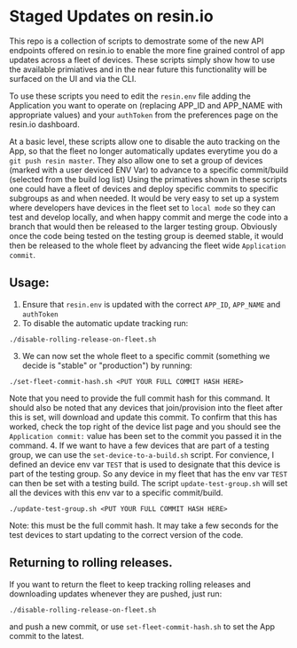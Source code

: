 # Staged Updates on resin.io

This repo is a collection of scripts to demostrate some of the new API endpoints offered on resin.io to enable the more fine grained control of app updates across a fleet of devices.
These scripts simply show how to use the available primiatives and in the near future this functionality will be surfaced on the UI and via the CLI.

To use these scripts you need to edit the `resin.env` file adding the Application you want to operate on (replacing APP_ID and APP_NAME with appropriate values) and your `authToken` from the preferences page on the resin.io dashboard.

At a basic level, these scripts allow one to disable the auto tracking on the App, so that the fleet no longer automatically updates everytime you do a `git push resin master`. They also allow one to set a group of devices (marked with a user deviced ENV Var) to advance to a specific commit/build (selected from the build log list)
Using the primatives shown in these scripts one could have a fleet of devices and deploy specific commits to specific subgroups as and when needed. It would be very easy to set up a system where developers have devices in the fleet set to `local mode` so they can test and develop locally, and when happy commit and merge the code into a branch that would then be released to the larger testing group. Obviously once the code being tested on the testing group is deemed stable, it would then be released to the whole fleet by advancing the fleet wide `Application commit`.

## Usage:

1. Ensure that `resin.env` is updated with the correct `APP_ID`, `APP_NAME` and `authToken`
2. To disable the automatic update tracking run:
```
./disable-rolling-release-on-fleet.sh
```
3. We can now set the whole fleet to a specific commit (something we decide is "stable" or "production") by running:
```
./set-fleet-commit-hash.sh <PUT YOUR FULL COMMIT HASH HERE>
```
Note that you need to provide the full commit hash for this command. It should also be noted that any devices that join/provision into the fleet after this is set, will download and update this commit. To confirm that this has worked, check the top right of the device list page and you should see the `Application commit:` value has been set to the commit you passed it in the command.
4. If we want to have a few devices that are part of a testing group, we can use the `set-device-to-a-build.sh` script. For convience, I defined an device env var `TEST` that is used to designate that this device is part of the testing group. So any device in my fleet that has the env var `TEST` can then be set with a testing build. The script `update-test-group.sh` will set all the devices with this env var to a specific commit/build.
```
./update-test-group.sh <PUT YOUR FULL COMMIT HASH HERE>
```
Note: this must be the full commit hash. It may take a few seconds for the test devices to start updating to the correct version of the code.

## Returning to rolling releases.
If you want to return the fleet to keep tracking rolling releases and downloading updates whenever they are pushed, just run:
```
./disable-rolling-release-on-fleet.sh
```
and push a new commit, or use `set-fleet-commit-hash.sh` to set the App commit to the latest.